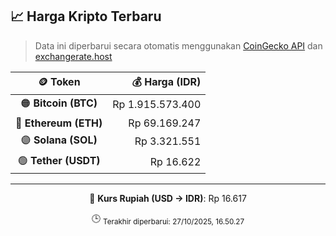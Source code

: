 

<!-- HARGA_KRIPTO -->
## 📈 Harga Kripto Terbaru

> Data ini diperbarui secara otomatis menggunakan [CoinGecko API](https://www.coingecko.com/) dan [exchangerate.host](https://exchangerate.host/)

<div align="center">

| 🪙 Token | 💰 Harga (IDR) |
|:------:|---------------:|
| 🟠 **Bitcoin (BTC)**   | Rp 1.915.573.400 |
| 🔵 **Ethereum (ETH)**  | Rp 69.169.247 |
| 🟣 **Solana (SOL)**    | Rp 3.321.551 |
| 🟢 **Tether (USDT)**   | Rp 16.622 |

---

💱 **Kurs Rupiah (USD → IDR)**: Rp 16.617

🕒 <sub>Terakhir diperbarui: 27/10/2025, 16.50.27</sub>

</div>
<!-- /HARGA_KRIPTO -->